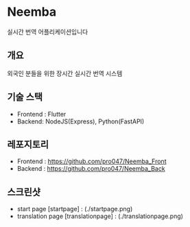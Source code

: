 # Neemba
실시간 번역 어플리케이션입니다

## 개요
외국인 분들을 위한 장시간 실시간 번역 시스템

## 기술 스택
- Frontend : Flutter
- Backend: NodeJS(Express), Python(FastAPI)

## 레포지토리
- Frontend : https://github.com/pro047/Neemba_Front
- Backend : https://github.com/pro047/Neemba_Back

## 스크린샷
- start page
  [startpage] : (./startpage.png)
- translation page
  [translationpage] : (./translationpage.png)
